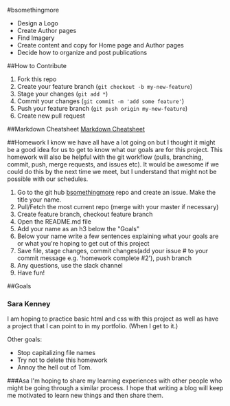 #bsomethingmore

 * Design a Logo
 * Create Author pages
 * Find Imagery
 * Create content and copy for Home page and Author pages
 * Decide how to organize and post publications

##How to Contribute

 1. Fork this repo
 2. Create your feature branch (`git checkout -b my-new-feature`)
 3. Stage your changes (`git add *`)
 4. Commit your changes (`git commit -m 'add some feature'`)
 5. Push your feature branch (`git push origin my-new-feature`)
 6. Create new pull request

##Markdown Cheatsheet
[Markdown Cheatsheet](https://github.com/adam-p/markdown-here/wiki/Markdown-Cheatsheet)

##Homework
I know we have all have a lot going on but I thought it might be a good idea for us to get to know what our goals are for this project. This homework will also be helpful with the git workflow (pulls, branching, commit, push, merge requests, and issues etc). It would be awesome if we could do this by the next time we meet, but I understand that might not be possible with our schedules.

1. Go to the git hub [bsomethingmore](https://github.com/AsaSmith/bsomethingmore) repo and create an issue. Make the title your name.
2. Pull/Fetch the most current repo (merge with your master if necessary)
3. Create feature branch, checkout feature branch
4. Open the README.md file
5. Add your name as an h3 below the "Goals"
6. Below your name write a few sentences explaining what your goals are or what you're hoping to get out of this project
7. Save file, stage changes, commit changes(add your issue \# to your commit message e.g. 'homework complete \#2'), push branch
8. Any questions, use the slack channel
9. Have fun!

##Goals
<h3>Sara Kenney</h3>
<p>I am hoping to practice basic html and css with this project as well as have a project that I can point to in my portfolio. (When I get to it.)
<p>Other goals:</p>
<ul>
  <li>Stop capitalizing file names</li>
  <li>Try not to delete this homework</li>
  <li>Annoy the hell out of Tom.</li>
</ul>

###Asa
I'm hoping to share my learning experiences with other people who might be going through a similar process. I hope that writing a blog will keep me motivated to learn new things and then share them.
